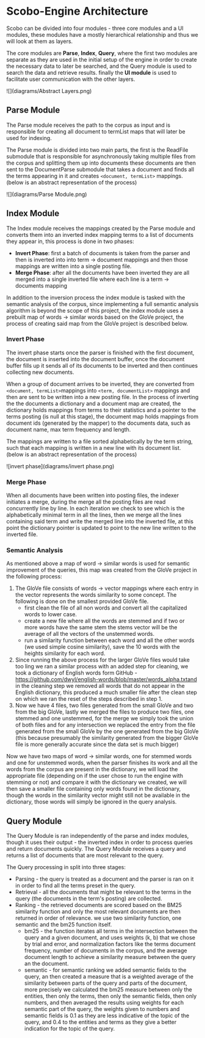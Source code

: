 # Scobo-Engine Architecture

Scobo can be divided into four modules - three core modules and a UI modules, these modules have a mostly hierarchical relationship and thus we will look at them as layers.

The core modules are **Parse**, **Index**, **Query**, where the first two modules are separate as they are used in the initial setup of the engine in order to create the necessary data to later be searched, and the Query module is used to search the data and retrieve results. finally the **UI module** is used to facilitate user communication with the other layers.

![](diagrams/Abstract Layers.png)

## Parse Module

The Parse module receives the path to the corpus as input and is responsible for creating all document to termList maps that will later be used for indexing.

The Parse module is divided into two main parts, the first is the ReadFile submodule that is responsible for asynchronously taking multiple files from the corpus and splitting them up into documents these documents are then sent to the DocumentParse submodule that takes a document and finds all the terms appearing in it and creates `<document, termList>` mappings. (below is an abstract representation of the process)

![](diagrams/Parse Module.png)



## Index Module

The Index module receives the mappings created by the Parse module and  converts them into an inverted index mapping terms to a list of documents they appear in, this process is done in two phases:

* **Invert Phase**: first a batch of documents is taken from the parser and then is inverted into into term -> document mappings and then those mappings are written into a single posting file.
* **Merge Phase**: after all the documents have been inverted they are all merged into a single
   inverted file where each line is a term -> documents mapping

In addition to the inversion process the index module is tasked with the semantic analysis of the corpus, since implementing a full semantic analysis algorithm is beyond the scope of this project, the index module uses a prebuilt  map of words -> similar words based on the GloVe project, the process of creating said map from the GloVe project is described below.

### Invert Phase

The invert phase starts once the parser is finished with the first document, the document is inserted into the document buffer, once the document buffer fills up it sends all of its documents to be inverted and then continues collecting new documents.

When a group of document arrives to be inverted, they are converted from `<document, termList>`mappings into `<term, documentList>` mappings and then are sent to be written into a new posting file. In the process of inverting the the documents a dictionary and a document map are created, 
the dictionary holds mappings from terms to their statistics and a pointer to the terms posting (is null at this stage), the document map holds mappings from document ids (generated by the mapper) to the documents data, such as document name, max term frequency and length.

The mappings are written to a file sorted alphabetically by the term string, such that each mapping is written in a new line with its document list. (below is an abstract representation of the process)

![invert phase](diagrams/invert phase.png)

### Merge Phase

When all documents have been written into posting files, the indexer initiates a merge, during the merge all the posting files are read concurrently line by line. In each iteration we check to see which is the alphabetically minimal term in all the lines, then we merge all the lines containing said term and write the merged line into the inverted file, at this point the dictionary pointer is updated to point to the new line written to the inverted file.



### Semantic Analysis

As mentioned above a map of word -> similar words is used for semantic improvement of the queries, this map was created from the GloVe project in the following process:

1. The GloVe file consists of words -> vector mappings where each entry in the vector represents the words similarity to some concept. The following is done on the smallest provided GloVe file.
   * first clean the file of all non words and convert all the capitalized words to lower case.
   * create a new file where all the words are stemmed and if two or more words have the same stem the stems vector will be the average of all the vectors of the unstemmed words.
   * run a similarity function between each word and all the other words (we used simple cosine similarity),  save the 10 words with the heights similarity for each word.
2. Since running the above process for the larger GloVe files would take too ling we ran a similar process with an added step for cleaning, we took a dictionary of English words form GitHub - https://github.com/dwyl/english-words/blob/master/words_alpha.txtand in the cleaning step we removed all words that do not appear in the English dictionary, this produced a much smaller file after the clean step on which we ran the reset of the steps described in step 1.
3. Now we have 4 files, two files generated from the small GloVe and two from the big GloVe, lastly we merged the files to produce two files, one stemmed and one unstemmed, for the merge we simply took the union of both files and for any intersection we replaced the entry from the file generated from the small GloVe by the one generated from the big GloVe (this because presumably the similarity generated from the bigger GloVe file is more generally accurate since the data set is much bigger)

Now we have two maps of word -> similar words, one for stemmed words and one for unstemmed words, when the parser finishes its work and all the words from the corpus are present in the dictionary, we will load the appropriate file (depending on if the user chose to run the engine with stemming or not) and compare it with the dictionary we created, we will then save a smaller file containing only words found in the dictionary, though the words in the similarity vector might still not be available in the dictionary, those words will simply be ignored in the query analysis.

## Query Module

The Query Module is ran independently of the parse and index modules, though it uses their output - the inverted index in order to process queries and return documents quickly. The Query Module receives a query and returns a list of documents that are most relevant to the query.

The Query processing in split into three stages:

* Parsing - the query is treated as a document and the parser is ran on it in order to find all the terms preset in the query.
* Retrieval - all the documents that might be relevant to the terms in the query (the documents in the term's posting) are collected.
* Ranking - the retrieved documents are scored based on the BM25 similarity function and only the most relevant documents are then returned in order of relevance.  we use two similarity function, one semantic and the bm25 function itself.
  * bm25 - the function iterates all terms in the intersection between the query and a given document, and uses weights (k, b) that we chose by trial and error, and normalization factors like the terms document frequency, number of documents in the corpus, and the average document length to achieve a similarity measure between the query an the document.
  * semantic - for semantic ranking we added semantic fields to the query, an then created a measure that is a weighted average of the similarity between parts of the query and parts of the document, more precisely we calculated the bm25 measure between only the entities, then only the terms, then only the semantic fields, then only numbers, and then averaged the results using weights for each semantic part of the query, the weights given to numbers and semantic fields is 0.1 as they are less indicative of the topic of the query, and 0.4 to the entities and terms as they give a better indication for the topic of the query.  